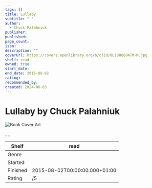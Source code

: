 ```yaml
---
tags: []
title: Lullaby
subtitle: " "
author:
  - Chuck Palahniuk
publisher:
published:
page_count:
isbn:
description: ""
coverUrl: https://covers.openlibrary.org/b/olid/OL18888047M-M.jpg
shelf: read
owned: true
start_date:
end_date: 2015-08-02
rating:
recommended_by:
created: 2024-08-03
---
```


# Lullaby by Chuck Palahniuk

![Book Cover Art](https://covers.openlibrary.org/b/olid/OL18888047M-M.jpg)

_ _

| Shelf | read |
| --- | --- |
| Genre |  |
| Started |  |
| Finished | 2015-08-02T00:00:00.000+01:00 |
| Rating | /5 |

